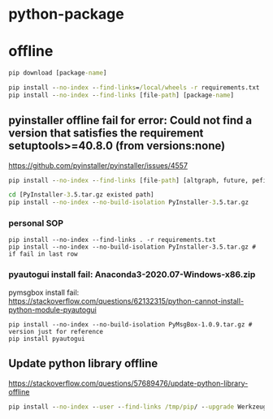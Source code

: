 # python-package

# offline
```cmd
pip download [package-name]

pip install --no-index --find-links=/local/wheels -r requirements.txt
pip install --no-index --find-links [file-path] [package-name]
```

## pyinstaller offline fail for error: Could not find a version that satisfies the requirement setuptools>=40.8.0 (from versions:none)
https://github.com/pyinstaller/pyinstaller/issues/4557
```cmd
pip install --no-index --find-links [file-path] [altgraph, future, pefile, pywin32_ctypes]

cd [PyInstaller-3.5.tar.gz existed path]
pip install --no-index --no-build-isolation PyInstaller-3.5.tar.gz
```

### personal SOP
```
pip install --no-index --find-links . -r requirements.txt
pip install --no-index --no-build-isolation PyInstaller-3.5.tar.gz # if fail in last row
```

### pyautogui install fail: Anaconda3-2020.07-Windows-x86.zip
pymsgbox install fail:  
https://stackoverflow.com/questions/62132315/python-cannot-install-python-module-pyautogui  
```
pip install --no-index --no-build-isolation PyMsgBox-1.0.9.tar.gz # version just for reference
pip install pyautogui
```

## Update python library offline
https://stackoverflow.com/questions/57689476/update-python-library-offline
```cmd
pip install --no-index --user --find-links /tmp/pip/ --upgrade Werkzeug==0.15.5
```

